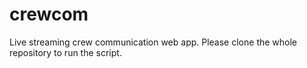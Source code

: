 # crewcom
Live streaming crew communication web app. Please clone the whole repository to run the script.
